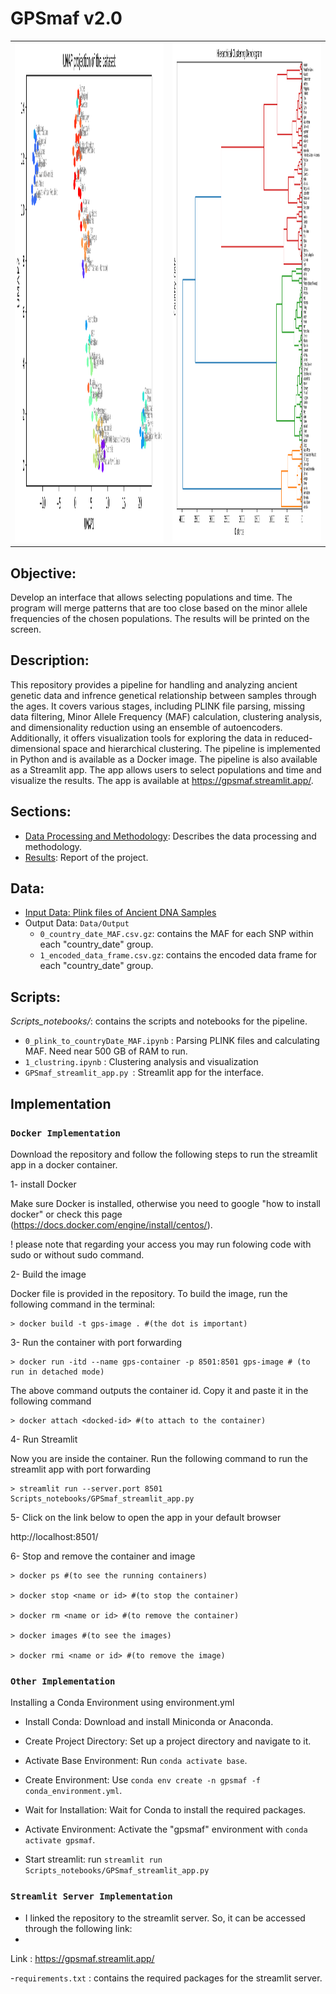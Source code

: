 # GPSmaf v2.0
|        |         |
|-------------------|-------------------|
| <img src="Results/bp1_umap.png" alt="Image description" width="500" height="800"> | <img src="Results/bp1_dendo.png" alt="Image description" width="500" height="800"> |



## **Objective:**

Develop an interface that allows selecting populations and time. The program will merge patterns that are too close based on the minor allele frequencies of the chosen populations. The results will be printed on the screen.


## **Description:**

This repository provides a pipeline for handling and analyzing ancient genetic data and infrence genetical relationship between samples through the ages. It covers various stages, including PLINK file parsing, missing data filtering, Minor Allele Frequency (MAF) calculation, clustering analysis, and dimensionality reduction using an ensemble of autoencoders. Additionally, it offers visualization tools for exploring the data in reduced-dimensional space and hierarchical clustering. The pipeline is implemented in Python and is available as a Docker image. The pipeline is also available as a Streamlit app. The app allows users to select populations and time and visualize the results.  The app is available at https://gpsmaf.streamlit.app/.



## **Sections:**

- [Data Processing and Methodology](Notes/Methods_describtion.md): Describes the data processing and methodology.
- [Results](Writings/Arash_Darzian.pdf): Report of the project.




## **Data:**

- [Input Data: Plink files of Ancient DNA Samples ](Data/Input/description.txt)
- Output Data: `Data/Output`
  - `0_country_date_MAF.csv.gz`: contains the MAF for each SNP within each "country_date" group.
  - `1_encoded_data_frame.csv.gz`: contains the encoded data frame for each "country_date" group.


## **Scripts:**

*Scripts_notebooks/*: contains the scripts and notebooks for the pipeline.

- `0_plink_to_countryDate_MAF.ipynb` : Parsing PLINK files and calculating MAF. Need near 500 GB of RAM to run.
- `1_clustring.ipynb` : Clustering analysis and visualization
- `GPSmaf_streamlit_app.py `: Streamlit app for the interface.



## **Implementation** 

### **`Docker Implementation`** 

Download the repository and follow the following steps to run the streamlit app in a docker container.

1- install Docker

Make sure Docker is installed, otherwise you need to google &quot;how to install docker&quot; or check this page (https://docs.docker.com/engine/install/centos/). 

! please note that regarding your access you may run folowing code with sudo or without sudo command.

2- Build the image

Docker file is provided in the repository. To build the image, run the following command in the terminal:

``` console
> docker build -t gps-image . #(the dot is important)
```
 
3- Run the container with port forwarding
``` console
> docker run -itd --name gps-container -p 8501:8501 gps-image # (to run in detached mode)
```
The above command outputs the container id. Copy it and paste it in the following command

``` console
> docker attach <docked-id> #(to attach to the container)
```

4- Run Streamlit

Now you are inside the container. Run the following command to run the streamlit app
with port forwarding

``` console
> streamlit run --server.port 8501 Scripts_notebooks/GPSmaf_streamlit_app.py
```


5- Click on the link below to open the app in your default browser

http://localhost:8501/


6- Stop and remove the container and image

``` console
> docker ps #(to see the running containers)

> docker stop <name or id> #(to stop the container)

> docker rm <name or id> #(to remove the container)

> docker images #(to see the images)

> docker rmi <name or id> #(to remove the image)
```


### **`Other Implementation`**

Installing a Conda Environment using environment.yml

- Install Conda: Download and install Miniconda or Anaconda.

- Create Project Directory: Set up a project directory and navigate to it.

- Activate Base Environment: Run `conda activate base`.

- Create Environment: Use `conda env create -n gpsmaf -f conda_environment.yml`.

- Wait for Installation: Wait for Conda to install the required packages.

- Activate Environment: Activate the "gpsmaf" environment with `conda activate gpsmaf`.

- Start streamlit: run `streamlit run Scripts_notebooks/GPSmaf_streamlit_app.py`


### **`Streamlit Server Implementation`**

- I linked the repository to the streamlit server. So, it can be accessed through the following link:
- 
Link : https://gpsmaf.streamlit.app/

-`requirements.txt` : contains the required packages for the streamlit server.



